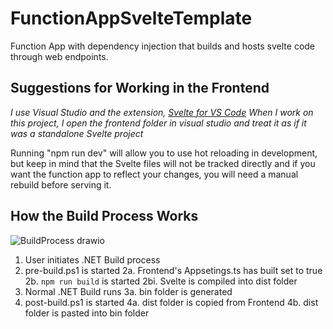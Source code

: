 # FunctionAppSvelteTemplate

Function App with dependency injection that builds and hosts svelte code through web endpoints.


## Suggestions for Working in the Frontend
*I use Visual Studio and the extension, [Svelte for VS Code](https://marketplace.visualstudio.com/items?itemName=svelte.svelte-vscode)*
*When I work on this project, I open the frontend folder in visual studio and treat it as if it was a standalone Svelte project*

Running "npm run dev" will allow you to use hot reloading in development, but keep in mind that the Svelte files will not be tracked directly and if you want the function app to reflect your changes, you will need a manual rebuild before serving it.


## How the Build Process Works
![BuildProcess drawio](https://github.com/ChrisHaliga/FunctionAppSvelteTemplate/assets/22923487/fd96396c-3246-4f02-9904-8d4b38c47099)
1. User initiates .NET Build process
2. pre-build.ps1 is started
   2a. Frontend's Appsetings.ts has built set to true
   2b. `npm run build` is started
       2bi. Svelte is compiled into dist folder
3. Normal .NET Build runs
   3a. bin folder is generated
5. post-build.ps1 is started
   4a. dist folder is copied from Frontend
   4b. dist folder is pasted into bin folder
